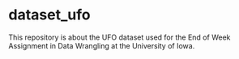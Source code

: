 # dataset_ufo
This repository is about the UFO dataset used for the End of Week Assignment in Data Wrangling at the University of Iowa.
